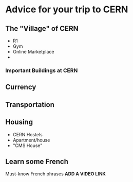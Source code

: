 # Advice for your trip to CERN

## The "Village" of CERN

- R1
- Gym
- Online Marketplace
- 

### Important Buildings at CERN

## Currency

## Transportation

## Housing

- CERN Hostels
- Apartment/house
- "CMS House"

## Learn some French

Must-know French phrases **ADD A VIDEO LINK**
